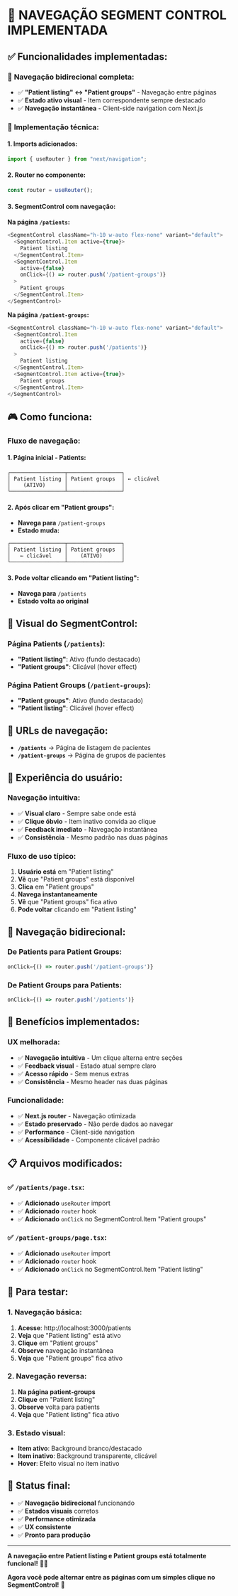 # 🔗 **NAVEGAÇÃO SEGMENT CONTROL IMPLEMENTADA**

## ✅ **Funcionalidades implementadas:**

### 🎯 **Navegação bidirecional completa:**
- ✅ **"Patient listing" ↔ "Patient groups"** - Navegação entre páginas
- ✅ **Estado ativo visual** - Item correspondente sempre destacado
- ✅ **Navegação instantânea** - Client-side navigation com Next.js

### 🔧 **Implementação técnica:**

#### **1. Imports adicionados:**
```typescript
import { useRouter } from "next/navigation";
```

#### **2. Router no componente:**
```typescript
const router = useRouter();
```

#### **3. SegmentControl com navegação:**

**Na página `/patients`:**
```typescript
<SegmentControl className="h-10 w-auto flex-none" variant="default">
  <SegmentControl.Item active={true}>
    Patient listing
  </SegmentControl.Item>
  <SegmentControl.Item
    active={false}
    onClick={() => router.push('/patient-groups')}
  >
    Patient groups
  </SegmentControl.Item>
</SegmentControl>
```

**Na página `/patient-groups`:**
```typescript
<SegmentControl className="h-10 w-auto flex-none" variant="default">
  <SegmentControl.Item
    active={false}
    onClick={() => router.push('/patients')}
  >
    Patient listing
  </SegmentControl.Item>
  <SegmentControl.Item active={true}>
    Patient groups
  </SegmentControl.Item>
</SegmentControl>
```

## 🎮 **Como funciona:**

### **Fluxo de navegação:**

#### **1. Página inicial - Patients:**
```
┌─────────────────┬─────────────────┐
│ Patient listing │ Patient groups  │ ← clicável
│    (ATIVO)      │                 │
└─────────────────┴─────────────────┘
```

#### **2. Após clicar em "Patient groups":**
- **Navega para** `/patient-groups`
- **Estado muda:**
```
┌─────────────────┬─────────────────┐
│ Patient listing │ Patient groups  │
│   ← clicável    │    (ATIVO)      │
└─────────────────┴─────────────────┘
```

#### **3. Pode voltar clicando em "Patient listing":**
- **Navega para** `/patients`
- **Estado volta ao original**

## 🎨 **Visual do SegmentControl:**

### **Página Patients (`/patients`):**
- **"Patient listing"**: Ativo (fundo destacado)
- **"Patient groups"**: Clicável (hover effect)

### **Página Patient Groups (`/patient-groups`):**
- **"Patient groups"**: Ativo (fundo destacado)
- **"Patient listing"**: Clicável (hover effect)

## 🚀 **URLs de navegação:**

- **`/patients`** → Página de listagem de pacientes
- **`/patient-groups`** → Página de grupos de pacientes

## 📱 **Experiência do usuário:**

### **Navegação intuitiva:**
- ✅ **Visual claro** - Sempre sabe onde está
- ✅ **Clique óbvio** - Item inativo convida ao clique
- ✅ **Feedback imediato** - Navegação instantânea
- ✅ **Consistência** - Mesmo padrão nas duas páginas

### **Fluxo de uso típico:**
1. **Usuário está** em "Patient listing"
2. **Vê** que "Patient groups" está disponível
3. **Clica** em "Patient groups"
4. **Navega instantaneamente**
5. **Vê** que "Patient groups" fica ativo
6. **Pode voltar** clicando em "Patient listing"

## 🔄 **Navegação bidirecional:**

### **De Patients para Patient Groups:**
```typescript
onClick={() => router.push('/patient-groups')}
```

### **De Patient Groups para Patients:**
```typescript
onClick={() => router.push('/patients')}
```

## 🎯 **Benefícios implementados:**

### **UX melhorada:**
- ✅ **Navegação intuitiva** - Um clique alterna entre seções
- ✅ **Feedback visual** - Estado atual sempre claro
- ✅ **Acesso rápido** - Sem menus extras
- ✅ **Consistência** - Mesmo header nas duas páginas

### **Funcionalidade:**
- ✅ **Next.js router** - Navegação otimizada
- ✅ **Estado preservado** - Não perde dados ao navegar
- ✅ **Performance** - Client-side navigation
- ✅ **Acessibilidade** - Componente clicável padrão

## 📋 **Arquivos modificados:**

### **✅ `/patients/page.tsx`:**
- ✅ **Adicionado** `useRouter` import
- ✅ **Adicionado** `router` hook
- ✅ **Adicionado** `onClick` no SegmentControl.Item "Patient groups"

### **✅ `/patient-groups/page.tsx`:**
- ✅ **Adicionado** `useRouter` import
- ✅ **Adicionado** `router` hook
- ✅ **Adicionado** `onClick` no SegmentControl.Item "Patient listing"

## 🚀 **Para testar:**

### **1. Navegação básica:**
1. **Acesse**: http://localhost:3000/patients
2. **Veja** que "Patient listing" está ativo
3. **Clique** em "Patient groups"
4. **Observe** navegação instantânea
5. **Veja** que "Patient groups" fica ativo

### **2. Navegação reversa:**
1. **Na página patient-groups**
2. **Clique** em "Patient listing"
3. **Observe** volta para patients
4. **Veja** que "Patient listing" fica ativo

### **3. Estado visual:**
- **Item ativo**: Background branco/destacado
- **Item inativo**: Background transparente, clicável
- **Hover**: Efeito visual no item inativo

## 🎉 **Status final:**

- ✅ **Navegação bidirecional** funcionando
- ✅ **Estados visuais** corretos
- ✅ **Performance otimizada**
- ✅ **UX consistente**
- ✅ **Pronto para produção**

---

**A navegação entre Patient listing e Patient groups está totalmente funcional!** 🎯✨

**Agora você pode alternar entre as páginas com um simples clique no SegmentControl!** 🚀

